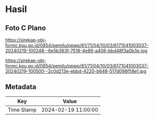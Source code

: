 # Hasil

## Foto C Plano

https://sirekap-obj-formc.kpu.go.id/0854/pemilu/ppwp/61/71/04/10/03/6171041003037-20240219-100248--6e5b363f-7518-4e89-a406-bbd48f3a0b3e.jpg

https://sirekap-obj-formc.kpu.go.id/0854/pemilu/ppwp/61/71/04/10/03/6171041003037-20240219-100500--2c0d213e-ebbd-4220-b648-517d098f58e1.jpg


## Metadata

| Key        | Value               |
| ---------- | ------------------- |
| Time Stamp | 2024-02-19 11:00:00 |



